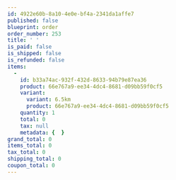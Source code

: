 ```yaml
---
id: 4922e60b-8a10-4e0e-bf4a-2341da1affe7
published: false
blueprint: order
order_number: 253
title: ' '
is_paid: false
is_shipped: false
is_refunded: false
items:
  -
    id: b33a74ac-932f-432d-8633-94b79e87ea36
    product: 66e767a9-ee34-4dc4-8681-d09bb59f0cf5
    variant:
      variant: 6.5km
      product: 66e767a9-ee34-4dc4-8681-d09bb59f0cf5
    quantity: 1
    total: 0
    tax: null
    metadata: {  }
grand_total: 0
items_total: 0
tax_total: 0
shipping_total: 0
coupon_total: 0
---
```

